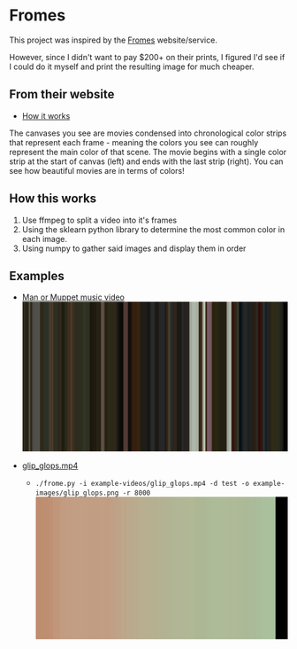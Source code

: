 # Fromes
This project was inspired by the [Fromes](https://www.frome.co/) website/service.

However, since I didn't want to pay $200+ on their prints, I figured I'd see if I could do it myself and print the resulting image for much cheaper.

## From their website
- [How it works](https://www.frome.co/pages/how-it-works)

The canvases you see are movies condensed into chronological color strips that represent each frame - 
meaning the colors you see can roughly represent the main color of that scene. 
The movie begins with a single color strip at the start of canvas (left) and ends with the last 
strip (right). You can see how beautiful movies are in terms of colors!


## How this works
1. Use ffmpeg to split a video into it's frames
2. Using the sklearn python library to determine the most common color in each image.
3. Using numpy to gather said images and display them in order

## Examples
- [Man or Muppet music video](https://www.youtube.com/watch?v=cRTjksM3YAs)
![](example-images/muppet.png)

- [glip_glops.mp4](example-videos/glip_glops.mp4)
	- `./frome.py -i example-videos/glip_glops.mp4 -d test -o example-images/glip_glops.png -r 8000`
![](example-images/glip_glops.png)

